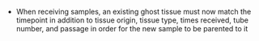 * When receiving samples, an existing ghost tissue must now match the
timepoint in addition to tissue origin, tissue type, times received, tube
number, and passage in order for the new sample to be parented to it
